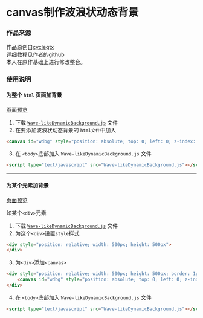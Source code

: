 <meta charset="utf-8">

# canvas制作波浪状动态背景

### 作品来源
作品原创自[cyclegtx](https://github.com/cyclegtx/wave_background)  
详细教程见作者的github  
本人在原作基础上进行修改整合。

### 使用说明

#### 为整个 `html` 页面加背景

[页面预览](https://jaceykan.github.io/MaterialLibrary/Wave-likeDynamicBackground/Wave-likeDynamicBackground-html.html)

1. 下载 [`Wave-likeDynamicBackground.js`](https://github.com/JaceyKan/MaterialLibrary/blob/master/Wave-likeDynamicBackground/Wave-likeDynamicBackground.js) 文件
2. 在要添加波浪状动态背景的 `html文件`中加入
```html
<canvas id="wdbg" style="position: absolute; top: 0; left: 0; z-index: -100; height: 100%; width: 100%"></canvas> <!--背景-->
```
3. 在 `<body>`底部加入 `Wave-likeDynamicBackground.js` 文件
```html
<script type="text/javascript" src="Wave-likeDynamicBackground.js"></script>
```

---

#### 为某个元素加背景

[页面预览](https://jaceykan.github.io/MaterialLibrary/Wave-likeDynamicBackground/Wave-likeDynamicBackground-div.html)

如某个`<div>`元素
1. 下载 [`Wave-likeDynamicBackground.js`](https://github.com/JaceyKan/MaterialLibrary/blob/master/Wave-likeDynamicBackground/Wave-likeDynamicBackground.js) 文件
2. 为这个`<div>`设置`style`样式
```html
<div style="position: relative; width: 500px; height: 500px">
</div>
```
3. 为`<div>`添加`<canvas>`
```html
<div style="position: relative; width: 500px; height: 500px; border: 1px solid #aaa;">
	<canvas id="wdbg" style="position: absolute; top: 0; left: 0; z-index: -100; height: 100%; width: 100%"></canvas> <!--背景-->
</div>
```
4. 在 `<body>`底部加入 `Wave-likeDynamicBackground.js` 文件
```html
<script type="text/javascript" src="Wave-likeDynamicBackground.js"></script>
```


